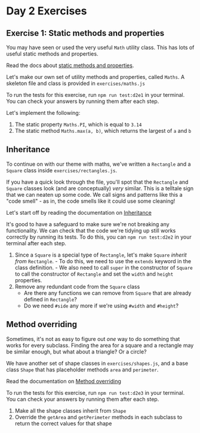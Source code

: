# Day 2 Exercises

## Exercise 1: Static methods and properties

You may have seen or used the very useful `Math` utility class. This has lots
of useful static methods and properties.

Read the docs about [static methods and
properties](https://tech-docs.corndel.com/js/static-properties.html).

Let's make our own set of utility methods and properties, called `Maths`. A
skeleton file and class is provided in `exercises/maths.js`

To run the tests for this exercise, run `npm run test:d2e1` in your terminal.
You can check your answers by running them after each step.

Let's implement the following:

1. The static property `Maths.PI`, which is equal to `3.14`
2. The static method `Maths.max(a, b)`, which returns the largest of `a` and
   `b`

## Inheritance

To continue on with our theme with maths, we've written a `Rectangle` and a
`Square` class inside `exercises/rectangles.js`.

If you have a quick look through the file, you'll spot that the `Rectangle` and
`Square` classes look (and are conceptually) _very_ similar. This is a telltale
sign that we can neaten up some code. We call signs and patterns like this a
"code smell" - as in, the code smells like it could use some cleaning!

Let's start off by reading the documentation on
[Inheritance](https://tech-docs.corndel.com/js/inheritance.html)

It's good to have a safeguard to make sure we're not breaking any
functionality. We can check that the code we're tidying up still works
correctly by running its tests. To do this, you can `npm run test:d2e2` in your
terminal after each step.

1. Since a `Square` is a special type of `Rectangle`, let's make `Square`
   _inherit from_ `Rectangle`. - To do this, we need to use the `extends` keyword in the class definition. - We also need to call `super` in the constructor of `Square` to call the
   constructor of `Rectangle` and set the `width` and `height` properties.
2. Remove any redundant code from the `Square` class
   - Are there any functions we can remove from `Square` that are already
     defined in `Rectangle`?
   - Do we need `#side` any more if we're using `#width` and `#height`?

## Method overriding

Sometimes, it's not as easy to figure out _one_ way to do something that works
for every subclass. Finding the area for a square and a rectangle may be
similar enough, but what about a triangle? Or a circle?

We have another set of shape classes in `exercises/shapes.js`, and a base class
`Shape` that has placeholder methods `area` and `perimeter`.

Read the documentation on [Method
overriding](https://tech-docs.corndel.com/js/method-overriding.html)

To run the tests for this exercise, run `npm run test:d2e3` in your terminal.
You can check your answers by running them after each step.

1. Make all the shape classes inherit from `Shape`
2. Override the `getArea` and `getPerimeter` methods in each subclass to return
   the correct values for that shape
